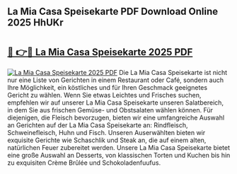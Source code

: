 ## La Mia Casa Speisekarte PDF Download Online 2025 HhUKr

# <h2><a href="http://gccr55r.nevu.top/?p=La+Mia+Casa+Speisekarte">🔗 👉🔴 La Mia Casa Speisekarte 2025 PDF</a></h2>

[![La Mia Casa Speisekarte 2025 PDF](https://i.imgur.com/dBaPXMq.png)](http://gccr55r.nevu.top/?p=La+Mia+Casa+Speisekarte)
Die La Mia Casa Speisekarte ist nicht nur eine Liste von Gerichten in einem Restaurant oder Café, sondern auch Ihre Möglichkeit, ein köstliches und für Ihren Geschmack geeignetes Gericht zu wählen. Wenn Sie etwas Leichtes und Frisches suchen, empfehlen wir auf unserer La Mia Casa Speisekarte unseren Salatbereich, in dem Sie aus frischen Gemüse- und Obstsalaten wählen können. Für diejenigen, die Fleisch bevorzugen, bieten wir eine umfangreiche Auswahl an Gerichten auf der La Mia Casa Speisekarte an: Rindfleisch, Schweinefleisch, Huhn und Fisch. Unseren Auserwählten bieten wir exquisite Gerichte wie Schaschlik und Steak an, die auf einem alten, natürlichen Feuer zubereitet werden. Unsere La Mia Casa Speisekarte bietet eine große Auswahl an Desserts, von klassischen Torten und Kuchen bis hin zu exquisiten Crème Brûlée und Schokoladenfuufus.
